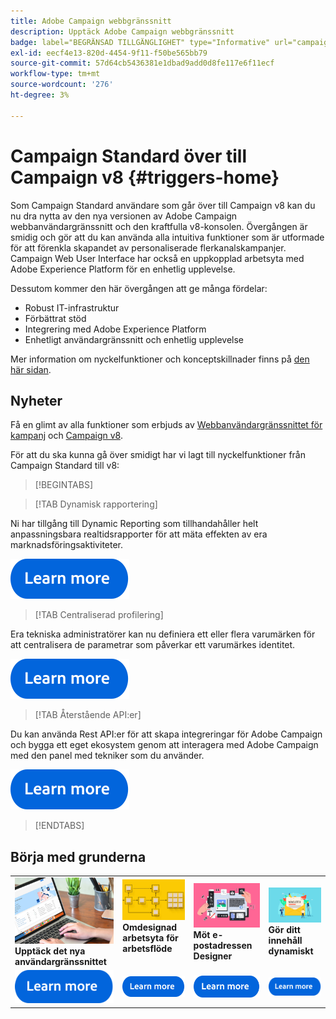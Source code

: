 ```yaml
---
title: Adobe Campaign webbgränssnitt
description: Upptäck Adobe Campaign webbgränssnitt
badge: label="BEGRÄNSAD TILLGÄNGLIGHET" type="Informative" url="campaign-standard-migration-home.md" tooltip="Begränsat till användare som migrerats till Campaign Standarden"
exl-id: eecf4e13-820d-4454-9f11-f50be565bb79
source-git-commit: 57d64cb5436381e1dbad9add0d8fe117e6f11ecf
workflow-type: tm+mt
source-wordcount: '276'
ht-degree: 3%

---
```


# Campaign Standard över till Campaign v8 {#triggers-home}

Som Campaign Standard användare som går över till Campaign v8 kan du nu dra nytta av den nya versionen av Adobe Campaign webbanvändargränssnitt och den kraftfulla v8-konsolen. Övergången är smidig och gör att du kan använda alla intuitiva funktioner som är utformade för att förenkla skapandet av personaliserade flerkanalskampanjer. Campaign Web User Interface har också en uppkopplad arbetsyta med Adobe Experience Platform för en enhetlig upplevelse.

Dessutom kommer den här övergången att ge många fördelar:

* Robust IT-infrastruktur
* Förbättrat stöd
* Integrering med Adobe Experience Platform
* Enhetligt användargränssnitt och enhetlig upplevelse

Mer information om nyckelfunktioner och konceptskillnader finns på [den här sidan](https://experienceleague.adobe.com/sv/docs/campaign-web/v8/start/acs-migration).

## Nyheter

Få en glimt av alla funktioner som erbjuds av [Webbanvändargränssnittet för kampanj](https://experienceleague.adobe.com/sv/docs/campaign-web/v8/campaign-web-home) och [Campaign v8](https://experienceleague.adobe.com/sv/docs/campaign/campaign-v8/campaign-home).

För att du ska kunna gå över smidigt har vi lagt till nyckelfunktioner från Campaign Standard till v8:

>[!BEGINTABS]

>[!TAB Dynamisk rapportering]

Ni har tillgång till Dynamic Reporting som tillhandahåller helt anpassningsbara realtidsrapporter för att mäta effekten av era marknadsföringsaktiviteter.

[![bild](assets/do-not-localize/learn-more-button.svg)](reporting/get-started-reporting.md)

>[!TAB Centraliserad profilering]

Era tekniska administratörer kan nu definiera ett eller flera varumärken för att centralisera de parametrar som påverkar ett varumärkes identitet.

[![bild](assets/do-not-localize/learn-more-button.svg)](branding/branding-gs.md)

>[!TAB Återstående API:er]

Du kan använda Rest API:er för att skapa integreringar för Adobe Campaign och bygga ett eget ekosystem genom att interagera med Adobe Campaign med den panel med tekniker som du använder.

[![bild](assets/do-not-localize/learn-more-button.svg)](api/get-started-apis.md)

>[!ENDTABS]

## Börja med grunderna

<table style="table-layout:fixed">
  <tr style="border: 0;">
    <td>
    <a href="https://experienceleague.adobe.com/sv/docs/campaign-web/v8/start/user-interface"><img src="assets/do-not-localize/menu-ui.jpeg"></a>
    <div><strong>Upptäck det nya användargränssnittet</strong><br/></div>
    </td>
    <td>
    <a href="https://experienceleague.adobe.com/sv/docs/campaign-web/v8/wf/gs-workflows"><img src="assets/do-not-localize/menu-workflows.jpeg"></a>
    <div><strong>Omdesignad arbetsyta för arbetsflöde</strong><br/></div><br/>
    </td>
    <td>
    <a href="https://experienceleague.adobe.com/sv/docs/campaign-web/v8/msg/email/content/start-design/get-started-email-designer"><img src="assets/do-not-localize/menu-email.png"></a>
    <div><strong>Möt e-postadressen Designer</strong><br/>
    </div></td>
    <td>
    <a href="https://experienceleague.adobe.com/sv/docs/campaign-web/v8/msg/dynamic-content/gs-personalization"><img src="assets/do-not-localize/menu-dynamic.png"></a>
    <div><strong>Gör ditt innehåll dynamiskt</strong><br/></div>
    </td>
  </tr>
  <tr style="border: 0;">
    <td align="center"><a href="https://experienceleague.adobe.com/sv/docs/campaign-web/v8/start/user-interface"><img src="assets/do-not-localize/learn-more-button.svg"></a></td>
    <td align="center"><a href="https://experienceleague.adobe.com/sv/docs/campaign-web/v8/wf/gs-workflows"><img src="assets/do-not-localize/learn-more-button.svg"></a></td>
    <td align="center"><a href="https://experienceleague.adobe.com/sv/docs/campaign-web/v8/msg/email/content/start-design/get-started-email-designer"><img src="assets/do-not-localize/learn-more-button.svg"></a></td>
    <td align="center"><a href="https://experienceleague.adobe.com/sv/docs/campaign-web/v8/msg/dynamic-content/gs-personalization"><img src="assets/do-not-localize/learn-more-button.svg"></a></td>
    </tr>
</table>

